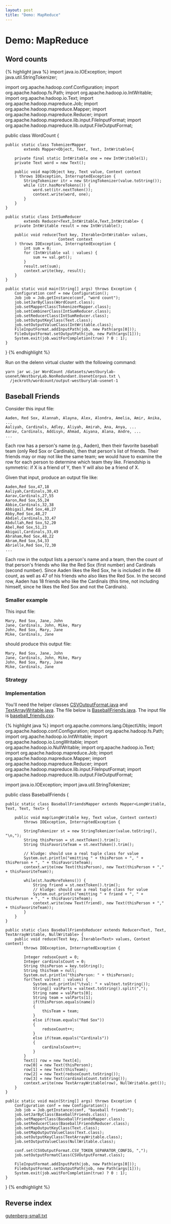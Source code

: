 ```yaml
---
layout: post
title: "Demo: MapReduce"
---
```


# Demo: MapReduce

## Word counts

{% highlight java %}
import java.io.IOException;
import java.util.StringTokenizer;

import org.apache.hadoop.conf.Configuration;
import org.apache.hadoop.fs.Path;
import org.apache.hadoop.io.IntWritable;
import org.apache.hadoop.io.Text;
import org.apache.hadoop.mapreduce.Job;
import org.apache.hadoop.mapreduce.Mapper;
import org.apache.hadoop.mapreduce.Reducer;
import org.apache.hadoop.mapreduce.lib.input.FileInputFormat;
import org.apache.hadoop.mapreduce.lib.output.FileOutputFormat;

public class WordCount {

    public static class TokenizerMapper
            extends Mapper<Object, Text, Text, IntWritable>{

        private final static IntWritable one = new IntWritable(1);
        private Text word = new Text();

        public void map(Object key, Text value, Context context
        ) throws IOException, InterruptedException {
            StringTokenizer itr = new StringTokenizer(value.toString());
            while (itr.hasMoreTokens()) {
                word.set(itr.nextToken());
                context.write(word, one);
            }
        }
    }

    public static class IntSumReducer
            extends Reducer<Text,IntWritable,Text,IntWritable> {
        private IntWritable result = new IntWritable();

        public void reduce(Text key, Iterable<IntWritable> values,
                           Context context
        ) throws IOException, InterruptedException {
            int sum = 0;
            for (IntWritable val : values) {
                sum += val.get();
            }
            result.set(sum);
            context.write(key, result);
        }
    }

    public static void main(String[] args) throws Exception {
        Configuration conf = new Configuration();
        Job job = Job.getInstance(conf, "word count");
        job.setJarByClass(WordCount.class);
        job.setMapperClass(TokenizerMapper.class);
        job.setCombinerClass(IntSumReducer.class);
        job.setReducerClass(IntSumReducer.class);
        job.setOutputKeyClass(Text.class);
        job.setOutputValueClass(IntWritable.class);
        FileInputFormat.addInputPath(job, new Path(args[0]));
        FileOutputFormat.setOutputPath(job, new Path(args[1]));
        System.exit(job.waitForCompletion(true) ? 0 : 1);
    }
}
{% endhighlight %}

Run on the delenn virtual cluster with the following command:

```
yarn jar wc.jar WordCount /datasets/westburylab-usenet/WestburyLab.NonRedundant.UsenetCorpus.txt \
  /jeckroth/wordcount/output-westburylab-usenet-1
```

## Baseball Friends

Consider this input file:

```
Aaden, Red Sox, Alannah, Alayna, Alex, Alondra, Amelia, Amir, Anika, ...
Aaliyah, Cardinals, Adley, Aliyah, Amirah, Ana, Anya, ...
Aarav, Cardinals, Addisyn, Ahmad, Aiyana, Alana, Andre, ...
...
```

Each row has a person's name (e.g., Aaden), then their favorite baseball team (only Red Sox or Cardinals), then that person's list of friends. Their friends may or may not like the same team; we would have to examine the row for each person to determine which team they like. Friendship is symmetric: if X is a friend of Y, then Y will also be a friend of X.

Given that input, produce an output file like:

```
Aaden,Red Sox,47,18
Aaliyah,Cardinals,30,43
Aarav,Cardinals,27,55
Aaron,Red Sox,55,24
Abbie,Cardinals,32,38
Abbigail,Red Sox,48,27
Abby,Red Sox,48,27
Abdiel,Cardinals,33,47
Abdullah,Red Sox,52,20
Abel,Red Sox,51,23
Abigail,Cardinals,33,49
Abraham,Red Sox,48,22
Abram,Red Sox,54,33
Abrielle,Red Sox,72,30
...
```

Each row in the output lists a person's name and a team, then the count of that person's friends who like the Red Sox (first number) and Cardinals (second number). Since Aaden likes the Red Sox, he is included in the 48 count, as well as 47 of his friends who also likes the Red Sox. In the second row, Aaden has 18 friends who like the Cardinals (this time, not including himself, since he likes the Red Sox and not the Cardinals).

### Smaller example

This input file:

```
Mary, Red Sox, Jane, John
Jane, Cardinals, John, Mike, Mary
John, Red Sox, Mary, Jane
Mike, Cardinals, Jane
```

should produce this output file:

```
Mary, Red Sox, Jane, John
Jane, Cardinals, John, Mike, Mary
John, Red Sox, Mary, Jane
Mike, Cardinals, Jane
```

### Strategy

### Implementation

You'll need the helper classes [CSVOutputFormat.java](/code/BaseballFriends/CSVOutputFormat.java) and [TextArrayWritable.java](/code/BaseballFriends/TextArrayWritable.java). The file below is [BaseballFriends.java](/code/BaseballFriends/BaseballFriends.java). The input file is [baseball_friends.csv](/code/BaseballFriends/baseball_friends.csv).

{% highlight java %}
import org.apache.commons.lang.ObjectUtils;
import org.apache.hadoop.conf.Configuration;
import org.apache.hadoop.fs.Path;
import org.apache.hadoop.io.IntWritable;
import org.apache.hadoop.io.LongWritable;
import org.apache.hadoop.io.NullWritable;
import org.apache.hadoop.io.Text;
import org.apache.hadoop.mapreduce.Job;
import org.apache.hadoop.mapreduce.Mapper;
import org.apache.hadoop.mapreduce.Reducer;
import org.apache.hadoop.mapreduce.lib.input.FileInputFormat;
import org.apache.hadoop.mapreduce.lib.output.FileOutputFormat;

import java.io.IOException;
import java.util.StringTokenizer;

public class BaseballFriends {

    public static class BaseballFriendsMapper extends Mapper<LongWritable, Text, Text, Text> {

        public void map(LongWritable key, Text value, Context context)
            throws IOException, InterruptedException {

            StringTokenizer st = new StringTokenizer(value.toString(), "\n,");
            String thisPerson = st.nextToken().trim();
            String thisFavoriteTeam = st.nextToken().trim();

            // kludge: should use a real tuple class for value
            System.out.println("emitting " + thisPerson + ", " + thisPerson + ", " + thisFavoriteTeam);
            context.write(new Text(thisPerson), new Text(thisPerson + "," + thisFavoriteTeam));

            while(st.hasMoreTokens()) {
                String friend = st.nextToken().trim();
                // kludge: should use a real tuple class for value
                System.out.println("emitting " + friend + ", " + thisPerson + ", " + thisFavoriteTeam);
                context.write(new Text(friend), new Text(thisPerson + "," + thisFavoriteTeam));
            }
        }
    }

    public static class BaseballFriendsReducer extends Reducer<Text, Text, TextArrayWritable, NullWritable> {
        public void reduce(Text key, Iterable<Text> values, Context context)
            throws IOException, InterruptedException {

            Integer redsoxCount = 0;
            Integer cardinalsCount = 0;
            String thisPerson = key.toString();
            String thisTeam = null;
            System.out.println("thisPerson: " + thisPerson);
            for(Text valtext : values) {
                System.out.println("\tval: " + valtext.toString());
                String[] valParts = valtext.toString().split(",");
                String name = valParts[0];
                String team = valParts[1];
                if(thisPerson.equals(name))
                {
                    thisTeam = team;
                }
                else if(team.equals("Red Sox"))
                {
                    redsoxCount++;
                }
                else if(team.equals("Cardinals"))
                {
                    cardinalsCount++;
                }
            }
            Text[] row = new Text[4];
            row[0] = new Text(thisPerson);
            row[1] = new Text(thisTeam);
            row[2] = new Text(redsoxCount.toString());
            row[3] = new Text(cardinalsCount.toString());
            context.write(new TextArrayWritable(row), NullWritable.get());
        }
    }

    public static void main(String[] args) throws Exception {
        Configuration conf = new Configuration();
        Job job = Job.getInstance(conf, "baseball friends");
        job.setJarByClass(BaseballFriends.class);
        job.setMapperClass(BaseballFriendsMapper.class);
        job.setReducerClass(BaseballFriendsReducer.class);
        job.setMapOutputKeyClass(Text.class);
        job.setMapOutputValueClass(Text.class);
        job.setOutputKeyClass(TextArrayWritable.class);
        job.setOutputValueClass(NullWritable.class);

        conf.set(CSVOutputFormat.CSV_TOKEN_SEPARATOR_CONFIG, ",");
        job.setOutputFormatClass(CSVOutputFormat.class);

        FileInputFormat.addInputPath(job, new Path(args[0]));
        FileOutputFormat.setOutputPath(job, new Path(args[1]));
        System.exit(job.waitForCompletion(true) ? 0 : 1);
    }
}
{% endhighlight %}

## Reverse index

[gutenberg-small.txt](https://www.dropbox.com/s/ryltcimssf333pr/gutenberg-small.txt?dl=0)